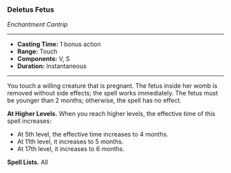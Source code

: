 ### Deletus Fetus
*Enchantment Cantrip*
___
- **Casting Time:** 1 bonus action
- **Range:** Touch
- **Components:** V, S
- **Duration:** Instantaneous
___

You touch a willing creature that is pregnant. The fetus inside her womb is removed without side effects; the spell works immediately. The fetus must be younger than 2 months; otherwise, the spell has no effect.

**At Higher Levels.** When you reach higher levels, the effective time of this spell increases:
- At 5th level, the effective time increases to 4 months.
- At 11th level, it increases to 5 months.
- At 17th level, it increases to 6 months.

**Spell Lists.** All
